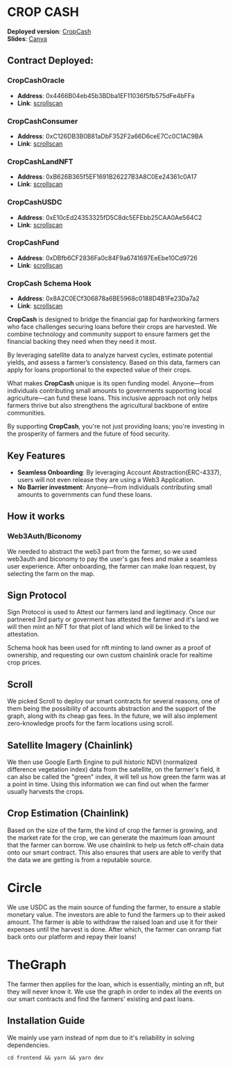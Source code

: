 # CROP CASH

**Deployed version**: [CropCash](https://crop-cash.vercel.app/)  
**Slides**: [Canva](https://www.canva.com/design/DAGWpoBCGns/VjbLtJHnluaKC42oSMMLoQ/view?utm_content=DAGWpoBCGns&utm_campaign=designshare&utm_medium=link&utm_source=editor)

## Contract Deployed:

### CropCashOracle

-   **Address**: 0x4466B04eb45b3BDba1EF11036f5fb575dFe4bFFa
-   **Link**: [scrollscan](https://sepolia.scrollscan.com/address/0x4466B04eb45b3BDba1EF11036f5fb575dFe4bFFa)

### CropCashConsumer

-   **Address**: 0xC126DB3B0B81aDbF352F2a66D6ceE7Cc0C1AC9BA
-   **Link**: [scrollscan](https://sepolia.scrollscan.com/address/0xC126DB3B0B81aDbF352F2a66D6ceE7Cc0C1AC9BA#code)

### CropCashLandNFT

-   **Address**: 0xB626B365f5EF1691B26227B3A8C0Ee24361c0A17
-   **Link**: [scrollscan](https://sepolia.scrollscan.com/address/0xB626B365f5EF1691B26227B3A8C0Ee24361c0A17)

### CropCashUSDC

-   **Address**: 0xE10cEd24353325fD5C8dc5EFEbb25CAA0Ae564C2
-   **Link**: [scrollscan](https://sepolia.scrollscan.com/address/0xE10cEd24353325fD5C8dc5EFEbb25CAA0Ae564C2#code)

### CropCashFund

-   **Address**: 0xDBfb6CF2836Fa0c84F9a6741697EeEbe10Cd9726
-   **Link**: [scrollscan](https://sepolia.scrollscan.com/address/0xDBfb6CF2836Fa0c84F9a6741697EeEbe10Cd9726#code)

### CropCash Schema Hook

-   **Address**: 0x8A2C0ECf306878a6BE5968c0188D4B1Fe23Da7a2
-   **Link**: [scrollscan](https://sepolia.scrollscan.com/address/0x8A2C0ECf306878a6BE5968c0188D4B1Fe23Da7a2)

**CropCash** is designed to bridge the financial gap for hardworking farmers who face challenges securing loans before their crops are harvested. We combine technology and community support to ensure farmers get the financial backing they need when they need it most.

By leveraging satellite data to analyze harvest cycles, estimate potential yields, and assess a farmer’s consistency. Based on this data, farmers can apply for loans proportional to the expected value of their crops.

What makes **CropCash** unique is its open funding model. Anyone—from individuals contributing small amounts to governments supporting local agriculture—can fund these loans. This inclusive approach not only helps farmers thrive but also strengthens the agricultural backbone of entire communities.

By supporting **CropCash**, you're not just providing loans; you're investing in the prosperity of farmers and the future of food security.

## Key Features

-   **Seamless Onboarding**: By leveraging Account Abstraction(ERC-4337), users will not even release they are using a Web3 Application.
-   **No Barrier investment**: Anyone—from individuals contributing small amounts to governments can fund these loans.

## How it works

### Web3Auth/Biconomy

We needed to abstract the web3 part from the farmer, so we used web3auth and biconomy to pay the user's gas fees and make a seamless user experience. After onboarding, the farmer can make loan request, by selecting the farm on the map.

## Sign Protocol

Sign Protocol is used to Attest our farmers land and legitimacy. Once our partnered 3rd party or goverment has attested the farmer and it's land we will then mint an NFT for that plot of land which will be linked to the attestation.

Schema hook has been used for nft minting to land owner as a proof of ownership, and requesting our own custom chainlink oracle for realtime crop prices.

## Scroll

We picked Scroll to deploy our smart contracts for several reasons, one of them being the possibility of accounts abstraction and the support of the graph, along with its cheap gas fees. In the future, we will also implement zero-knowledge proofs for the farm locations using scroll.

## Satellite Imagery (Chainlink)

We then use Google Earth Engine to pull historic NDVI (normalized difference vegetation index) data from the satellite, on the farmer's field, it can also be called the "green" index, it will tell us how green the farm was at a point in time. Using this information we can find out when the farmer usually harvests the crops.

## Crop Estimation (Chainlink)

Based on the size of the farm, the kind of crop the farmer is growing, and the market rate for the crop, we can generate the maximum loan amount that the farmer can borrow. We use chainlink to help us fetch off-chain data onto our smart contract. This also ensures that users are able to verify that the data we are getting is from a reputable source.

# Circle

We use USDC as the main source of funding the farmer, to ensure a stable monetary value.
The investors are able to fund the farmers up to their asked amount.
The farmer is able to withdraw the raised loan and use it for their expenses until the harvest is done.
After which, the farmer can onramp fiat back onto our platform and repay their loans!

# TheGraph

The farmer then applies for the loan, which is essentially, minting an nft, but they will never know it. We use the graph in order to index all the events on our smart contracts and find the farmers' existing and past loans.

## Installation Guide

We mainly use yarn instead of npm due to it's reliability in solving dependencies.

```
cd frontend && yarn && yarn dev
```
